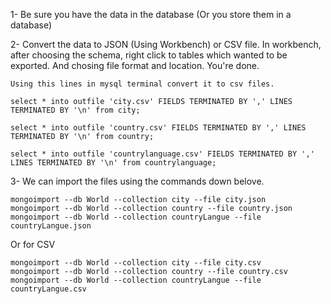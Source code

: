 1- Be sure you have the data in the database (Or you store them in a database)

2- Convert the data to JSON (Using Workbench) or CSV file.
    In workbench, after choosing the schema, right click to tables which wanted to be exported. And chosing file format and location. You're done.

    Using this lines in mysql terminal convert it to csv files.
    
    select * into outfile 'city.csv' FIELDS TERMINATED BY ',' LINES TERMINATED BY '\n' from city;

    select * into outfile 'country.csv' FIELDS TERMINATED BY ',' LINES TERMINATED BY '\n' from country;

    select * into outfile 'countrylanguage.csv' FIELDS TERMINATED BY ',' LINES TERMINATED BY '\n' from countrylanguage;

3- We can import the files using the commands down belove.

    mongoimport --db World --collection city --file city.json
    mongoimport --db World --collection country --file country.json
    mongoimport --db World --collection countryLangue --file countryLangue.json

Or for CSV

    mongoimport --db World --collection city --file city.csv
    mongoimport --db World --collection country --file country.csv
    mongoimport --db World --collection countryLangue --file countryLangue.csv